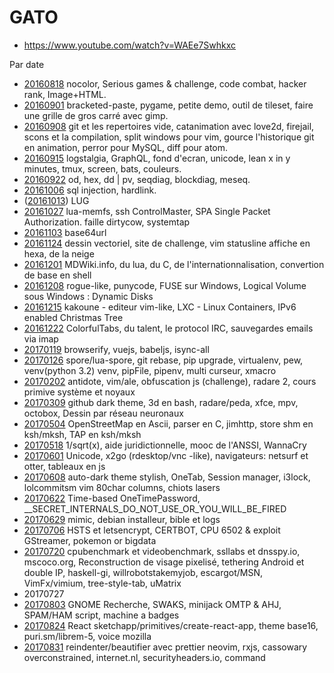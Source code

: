 
GATO
====

 * https://www.youtube.com/watch?v=WAEe7Swhkxc

Par date

 * [20160818](20160818.md) nocolor, Serious games & challenge, code combat, hacker rank, Image+HTML.
 * [20160901](20160901.md) bracketed-paste, pygame, petite demo, outil de tileset, faire une grille de gros carré avec gimp.
 * [20160908](20160908.md) git et les repertoires vide, catanimation avec love2d,
firejail, scons et la compilation, split windows pour vim, gource l'historique git en animation, perror pour MySQL, diff pour atom.
 * [20160915](20160915.md) logstalgia, GraphQL, fond d'ecran, unicode, lean x in y minutes, tmux, screen, bats, couleurs.
 * [20160922](20160922.md) od, hex, dd | pv, seqdiag, blockdiag, meseq.
 * [20161006](20161006.md) sql injection, hardlink.
 * ([20161013](20161013.md)) LUG
 * [20161027](20161027.md) lua-memfs, ssh ControlMaster, SPA Single Packet Authorization. faille dirtycow, systemtap
 * [20161103](20161103.md) base64url
 * [20161124](20161124.md) dessin vectoriel, site de challenge, vim statusline affiche en hexa, de la neige
 * [20161201](20161201.md) MDWiki.info, du lua, du C, de l'internationnalisation, convertion de base en shell
 * [20161208](20161208.md) rogue-like, punycode, FUSE sur Windows, Logical Volume sous Windows : Dynamic Disks
 * [20161215](20161215.md) kakoune - editeur vim-like, LXC - Linux Containers, IPv6 enabled Christmas Tree
 * [20161222](20161222.md) ColorfulTabs, du talent, le protocol IRC, sauvegardes emails via imap
 * [20170119](20170119.md) browserify, vuejs, babeljs, isync-all
 * [20170126](20170126.md) spore/lua-spore, git rebase, pip upgrade, virtualenv, pew, venv(python 3.2) venv, pipFile, pipenv, multi curseur, xmacro
 * [20170202](20170202.md) antidote, vim/ale, obfuscation js (challenge), radare 2, cours primive système et noyaux
 * [20170309](20170309.md) github dark theme, 3d en bash, radare/peda, xfce, mpv, octobox, Dessin par réseau neuronaux
 * [20170504](20170504.md) OpenStreetMap en Ascii, parser en C, jimhttp, store shm en ksh/mksh, TAP en ksh/mksh
 * [20170518](20170518.md) 1/sqrt(x), aide juridictionnelle, mooc de l'ANSSI, WannaCry
 * [20170601](20170601.md) Unicode, x2go (rdesktop/vnc -like), navigateurs: netsurf et otter, tableaux en js
 * [20170608](20170608.md) auto-dark theme stylish, OneTab, Session manager, i3lock, lolcommitsm vim 80char columns, chiots lasers
 * [20170622](20170622.md) Time-based OneTimePassword, __SECRET_INTERNALS_DO_NOT_USE_OR_YOU_WILL_BE_FIRED
 * [20170629](20170629.md) mimic, debian installeur, bible et logs
 * [20170706](20170706.md) HSTS et letsencrypt, CERTBOT, CPU 6502 & exploit GStreamer, pokemon or bigdata
 * [20170720](20170720.md) cpubenchmark et videobenchmark, ssllabs et dnsspy.io, mscoco.org, Reconstruction de visage pixelisé, tethering Android et double IP, haskell-gi, willrobotstakemyjob, escargot/MSN, VimFx/vimium, tree-style-tab, uMatrix
 * 20170727
 * [20170803](20170803.md) GNOME Recherche, SWAKS, minijack OMTP & AHJ, SPAM/HAM script, machine a badges
 * [20170824](20170824.md) React sketchapp/primitives/create-react-app, theme base16, puri.sm/librem-5, voice mozilla
 * [20170831](20170831.md) reindenter/beautifier avec prettier neovim, rxjs, cassowary overconstrained, internet.nl, securityheaders.io, command
